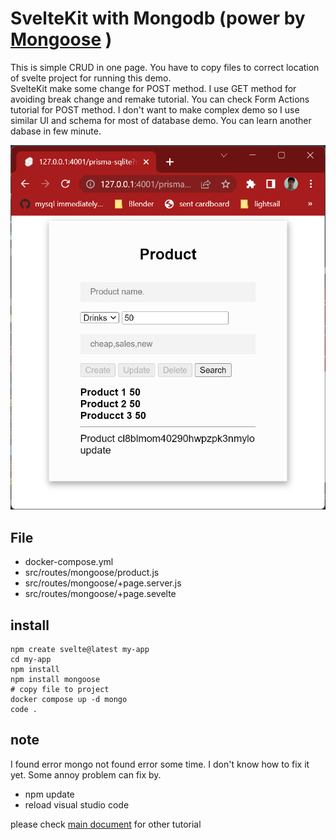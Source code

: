 # SvelteKit with Mongodb (power by [Mongoose](https://mongoosejs.com/) )

This is simple CRUD in one page. 
You have to copy files to correct location of svelte project 
for running this demo.  
SvelteKit make some change for POST method. 
I use GET method for avoiding break change and remake tutorial.
You can check Form Actions tutorial for POST method.
I don't want to make complex demo so I use similar UI and schema for most of database demo. You can learn another dabase in few minute.


![Product UI](../../../asset/product-ui.png)

## File
- docker-compose.yml
- src/routes/mongoose/product.js
- src/routes/mongoose/+page.server.js
- src/routes/mongoose/+page.sevelte

## install
    npm create svelte@latest my-app
    cd my-app
    npm install
    npm install mongoose
    # copy file to project
    docker compose up -d mongo
    code .

## note
I found error mongo not found error some time. I don't know how to fix it yet. Some annoy problem can fix by. 
- npm update
- reload visual studio code

please check [main document](https://github.com/schooltechx/youtube/tree/main/svelte/svelte-kit) for other tutorial
